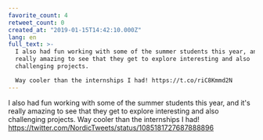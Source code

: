 ```yaml
---
favorite_count: 4
retweet_count: 0
created_at: "2019-01-15T14:42:10.000Z"
lang: en
full_text: >-
  I also had fun working with some of the summer students this year, and it's
  really amazing to see that they get to explore interesting and also
  challenging projects. 

  Way cooler than the internships I had! https://t.co/riC8Kmmd2N
---
```


I also had fun working with some of the summer students this year, and it's
really amazing to see that they get to explore interesting and also challenging
projects. Way cooler than the internships I had!
<https://twitter.com/NordicTweets/status/1085181727687888896>
